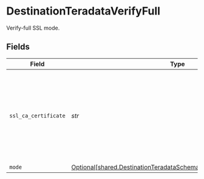# DestinationTeradataVerifyFull

Verify-full SSL mode.


## Fields

| Field                                                                                                                                                                                                                                                                                            | Type                                                                                                                                                                                                                                                                                             | Required                                                                                                                                                                                                                                                                                         | Description                                                                                                                                                                                                                                                                                      |
| ------------------------------------------------------------------------------------------------------------------------------------------------------------------------------------------------------------------------------------------------------------------------------------------------ | ------------------------------------------------------------------------------------------------------------------------------------------------------------------------------------------------------------------------------------------------------------------------------------------------ | ------------------------------------------------------------------------------------------------------------------------------------------------------------------------------------------------------------------------------------------------------------------------------------------------ | ------------------------------------------------------------------------------------------------------------------------------------------------------------------------------------------------------------------------------------------------------------------------------------------------ |
| `ssl_ca_certificate`                                                                                                                                                                                                                                                                             | *str*                                                                                                                                                                                                                                                                                            | :heavy_check_mark:                                                                                                                                                                                                                                                                               | Specifies the file name of a PEM file that contains Certificate Authority (CA) certificates for use with SSLMODE=verify-full.<br/> See more information - <a href="https://teradata-docs.s3.amazonaws.com/doc/connectivity/jdbc/reference/current/jdbcug_chapter_2.html#URL_SSLCA"> in the docs</a>. |
| `mode`                                                                                                                                                                                                                                                                                           | [Optional[shared.DestinationTeradataSchemasSSLModeSSLModes6Mode]](../../models/shared/destinationteradataschemassslmodesslmodes6mode.md)                                                                                                                                                         | :heavy_minus_sign:                                                                                                                                                                                                                                                                               | N/A                                                                                                                                                                                                                                                                                              |